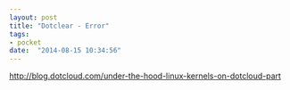 ```yaml
---
layout: post
title: "Dotclear - Error"
tags:
- pocket
date:  "2014-08-15 10:34:56"
---
```


http://blog.dotcloud.com/under-the-hood-linux-kernels-on-dotcloud-part

